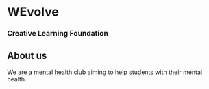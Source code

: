 # WEvolve
### Creative Learning Foundation

## About us
We are a mental health club aiming to help students with their mental health. 
